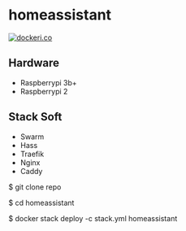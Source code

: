 # homeassistant

[![dockeri.co](http://dockeri.co/image/ruifigueiredo/homeassistant)](https://registry.hub.docker.com/u/ruifigueiredo/homeassistant/)

## Hardware 

* Raspberrypi 3b+ 
* Raspberrypi 2

## Stack Soft

* Swarm
* Hass
* Traefik
* Nginx
* Caddy

$ git clone repo

$ cd homeassistant

$ docker stack deploy -c stack.yml homeassistant

